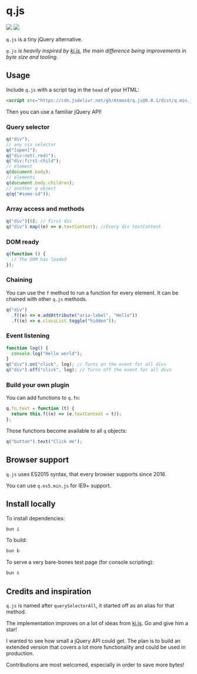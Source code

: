 # q.js

![](https://img.badgesize.io/Atmos4/q.js/v0.0.1/dist/q.min.js.svg?label=minified)
![](https://img.badgesize.io/Atmos4/q.js/v0.0.1/dist/q.min.js.svg?compression=gzip&label=gzip)

`q.js` is a tiny jQuery alternative.

_`q.js` is heavily inspired by [ki.js](https://github.com/dciccale/ki.js), the main difference being improvements in byte size and tooling._

## Usage

Include `q.js` with a script tag in the `head` of your HTML:

```html
<script src="https://cdn.jsdelivr.net/gh/Atmos4/q.js@0.0.1/dist/q.min.js"></script>
```

Then you can use a familiar jQuery API!

### Query selector

```js
q("div");
// any css selector
q("[open]");
q("div:not(.red)");
q("div:first-child");
// element
q(document.body);
// elements
q(document.body.children);
// another q object
q(q("#some-id"));
```

### Array access and methods

```js
q("div")[0]; // First div
q("div").map((e) => e.textContent); //Every div textContent
```

### DOM ready

```js
q(function () {
  // The DOM has loaded
});
```

### Chaining

You can use the `f` method to run a function for every element. It can be chained with other `q.js` methods.

```js
q("div")
  .f((e) => e.addAttribute("aria-label", "Hello"))
  .f((e) => e.classList.toggle("hidden"));
```

### Event listening

```js
function log() {
  console.log("Hello world");
}
q("div").on("click", log); // Turns on the event for all divs
q("div").off("click", log); // Turns off the event for all divs
```

### Build your own plugin

You can add functions to `q.fn`:

```js
q.fn.text = function (t) {
  return this.f((e) => (e.textContent = t));
};
```

Those functions become available to all `q` objects:

```js
q("button").text("Click me");
```

## Browser support

`q.js` uses ES2015 syntax, that every browser supports since 2016.

You can use `q.es5.min.js` for IE9+ support.

## Install locally

To install dependencies:

```bash
bun i
```

To build:

```bash
bun b
```

To serve a very bare-bones test page (for console scripting):

```bash
bun s
```

## Credits and inspiration

`q.js` is named after `querySelectorAll`, it started off as an alias for that method.

The implementation improves on a lot of ideas from [ki.js](https://github.com/dciccale/ki.js/). Go and give him a star!

I wanted to see how small a jQuery API could get. The plan is to build an extended version that covers a lot more functionality and could be used in production.

Contributions are most welcomed, especially in order to save more bytes!
